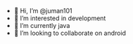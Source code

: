 - 👋 Hi, I’m @juman101
- 👀 I’m interested in development
- 🌱 I’m currently java
- 💞️ I’m looking to collaborate on android

<!---
juman101/juman101 is a ✨ special ✨ repository because its `README.md` (this file) appears on your GitHub profile.
You can click the Preview link to take a look at your changes.
--->
